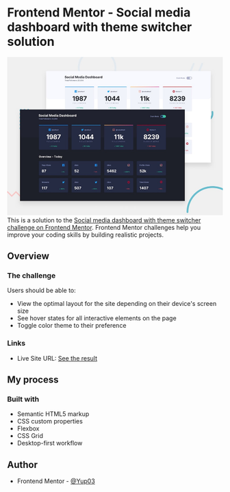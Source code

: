 # Frontend Mentor - Social media dashboard with theme switcher solution

![](./screenshot.jpg)
This is a solution to the [Social media dashboard with theme switcher challenge on Frontend Mentor](https://www.frontendmentor.io/challenges/social-media-dashboard-with-theme-switcher-6oY8ozp_H). Frontend Mentor challenges help you improve your coding skills by building realistic projects.

## Overview

### The challenge

Users should be able to:

- View the optimal layout for the site depending on their device's screen size
- See hover states for all interactive elements on the page
- Toggle color theme to their preference

### Links

- Live Site URL: [See the result](https://yup03.github.io/Front-End-mentor/social-media-dashboard-with-theme-switcher-master/)

## My process

### Built with

- Semantic HTML5 markup
- CSS custom properties
- Flexbox
- CSS Grid
- Desktop-first workflow

## Author

- Frontend Mentor - [@Yup03](https://www.frontendmentor.io/profile/Yup03)
